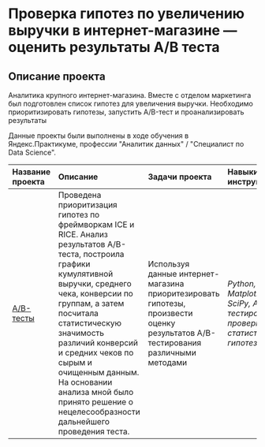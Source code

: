 # Проверка гипотез по увеличению выручки в интернет-магазине — оценить результаты A/B теста

## Описание проекта
Аналитика крупного интернет-магазина. Вместе с отделом маркетинга был подготовлен список гипотез для увеличения выручки. Необходимо приоритизировать гипотезы, запустить A/B-тест и проанализировать результаты

Данные проекты были выполнены в ходе обучения в Яндекс.Практикуме, профессии "Аналитик данных" / "Специалист по Data Science".

| Название проекта | Описание | Задачи проекта | Навыки и инструменты | 
| :---------------------- | :---------------------- | :---------------------- | :---------------------- |
| [А/В-тесты](https://github.com/AlenaKudekova/Portfolio/blob/main/АВ-тесты/А-В-тесты%20анализ%20интернет-магазина.ipynb) | Проведена приоритизация гипотез по фреймворкам ICE и RICE. Анализ результатов A/B-теста, построила графики кумулятивной выручки, среднего чека, конверсии по группам, а затем посчитала статистическую значимость различий конверсий и средних чеков по сырым и очищенным данным. На основании анализа мной было принято решение о нецелесообразности дальнейшего проведения теста. | Используя данные интернет-магазина приоритезировать гипотезы, произвести оценку результатов A/B-тестирования различными методами | *Python, Pandas, Matplotlib, SciPy, A/B-тестирование, проверка статистических гипотез*
